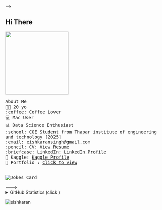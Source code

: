 -->
 </div>
<div>
<h2> Hi There </h2>
<img src="https://c.tenor.com/mw0Zuc8nL50AAAAC/garfield-waving.gif" height=200 >
</div>
 <div>
 <p>
<!--  <img src="https://road-to-kaggle-grandmaster.vercel.app/api/simple/tanavbajaj" /> <br> -->
  <samp>
  About Me <br>
👨‍💻 20 yo <br> :coffee: Coffee Lover  <br>💻 Mac User <br> 📊 Data Science Enthusiast <br>
<!--     :house_with_garden: Based in India 🇮🇳<br> -->
    :school: COE Student from Thapar institute of engineering and technology [2025]<br>
    :email:	eishkaransingh@gmail.com <br>
    :pencil: CV: <a href="https://drive.google.com/file/d/1PAVV8o_-9Pk_p_3abOSQcGnNkTVsG9gG/view?usp=sharing">View Resume</a> <br>
    :briefcase: LinkedIn:  <a href="https://www.linkedin.com/in/eishkaran-singh-336585209">LinkedIn Profile</a> <br>
 📓 Kaggle: <a href="https://www.kaggle.com/eishkaran">Kaggle Profile</a> <br>
<!--     :bird: Twitter:  <a href="https://twitter.com/tanav2202/">Twitter</a> <br> -->
   📱 Portfolio :  <a href="https://eishkaran.github.io/PersonalPortfolio/index.html">Click to view</a> <br><br><br>
<img src="https://readme-jokes.vercel.app/api?theme=solidBlue" alt="Jokes Card" >
</samp>
</p>
</div>
--->
<details>

  <summary>GitHub Statistics (click )</summary>

<p ><img src="https://github-readme-stats.vercel.app/api/top-langs?username=eishkaran&show_icons=true&locale=en&layout=compact&theme=radical" alt="eishkaran" /> </p>

<!-- <p>&nbsp;<img align="center" src="https://github-readme-stats.vercel.app/api?username=tanav2202&show_icons=true&locale=en" alt="tanav2202" /></p>? -->


<p  >
<img  src="https://github-readme-activity-graph.cyclic.app/graph?username=eishkaran&theme=react-dark" height='200px' alt="eishkaran" />
</p>

<!-- <p  >
<img  src="https://activity-graph.herokuapp.com/graph?username=eishkaran&bg_color=011627&color=e4e2e2&line=fafafa&point=f4f2f2&area=true&hide_border=true" height='200px' alt="eishkaran" />
</p>
 -->
</details>
<p  >
<img  src="https://www.localguidesconnect.com/t5/image/serverpage/image-id/47586i9F1B35D34B8095C8/image-size/large/strip-exif-data/true?v=v2&px=999"  alt="eishkaran" />
</p>

